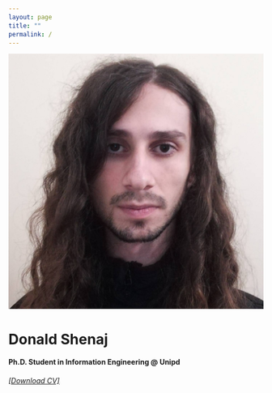 ```yaml
---
layout: page
title: ""
permalink: /
---
```


<div id="pic-container">
    <div class="image">
        <img src="/images/me.jpeg" id="user-image" alt="My Profile Photo" >
    </div>
<div class="text">
    <h1>Donald Shenaj</h1>
    <h4>Ph.D. Student in Information Engineering @ Unipd</h4>
     <h6><a href="https://github.com/donaldssh/cv/raw/master/cv.pdf" id="download_cv" download>[Download CV]</a></h6>
</div>
